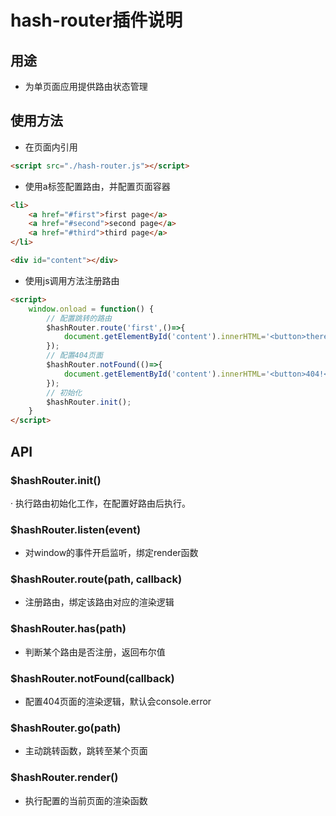 # hash-router插件说明

## 用途

- 为单页面应用提供路由状态管理

## 使用方法

- 在页面内引用

```html
<script src="./hash-router.js"></script>
```

- 使用a标签配置路由，并配置页面容器

```html
<li>
    <a href="#first">first page</a>
    <a href="#second">second page</a>
    <a href="#third">third page</a>
</li>

<div id="content"></div>
```

- 使用js调用方法注册路由

```html
<script>
    window.onload = function() {
        // 配置跳转的路由
        $hashRouter.route('first',()=>{
            document.getElementById('content').innerHTML='<button>there is the first page</button>';
        });
        // 配置404页面
        $hashRouter.notFound(()=>{
            document.getElementById('content').innerHTML='<button>404!</button>';
        });
        // 初始化
        $hashRouter.init();
    }
</script>
```

## API

### $hashRouter.init()

· 执行路由初始化工作，在配置好路由后执行。

### $hashRouter.listen(event)

- 对window的事件开启监听，绑定render函数

### $hashRouter.route(path, callback)

- 注册路由，绑定该路由对应的渲染逻辑

### $hashRouter.has(path)

- 判断某个路由是否注册，返回布尔值

### $hashRouter.notFound(callback)

- 配置404页面的渲染逻辑，默认会console.error

### $hashRouter.go(path)

- 主动跳转函数，跳转至某个页面

### $hashRouter.render()

- 执行配置的当前页面的渲染函数
